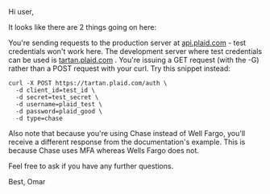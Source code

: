 Hi user,

It looks like there are 2 things going on here:

You're sending requests to the production server at [api.plaid.com](api.plaid.com) - test credentials won't work here. The development server where test credentials can be used is [tartan.plaid.com](tartan.plaid.com) .
You're issuing a GET request (with the -G) rather than a POST request with your curl.
Try this snippet instead:
```
curl -X POST https://tartan.plaid.com/auth \
  -d client_id=test_id \
  -d secret=test_secret \
  -d username=plaid_test \
  -d password=plaid_good \
  -d type=chase
```
Also note that because you're using Chase instead of Well Fargo, you'll receive a different response from the documentation's example. This is because Chase uses MFA whereas Wells Fargo does not.

Feel free to ask if you have any further questions.

Best, 
Omar
